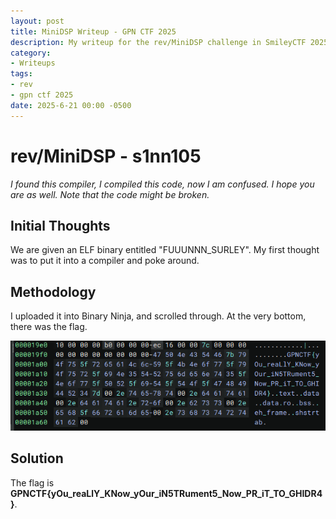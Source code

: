 ```yaml
---
layout: post
title: MiniDSP Writeup - GPN CTF 2025
description: My writeup for the rev/MiniDSP challenge in SmileyCTF 2025
category:
- Writeups
tags:
- rev
- gpn ctf 2025
date: 2025-6-21 00:00 -0500
---
```


# rev/MiniDSP - s1nn105
*I found this compiler, I compiled this code, now I am confused. I hope you are as well. Note that the code might be broken.*

## Initial Thoughts
We are given an ELF binary entitled "FUUUNNN_SURLEY". My first thought was to put it into a compiler and poke around.

## Methodology
I uploaded it into Binary Ninja, and scrolled through. At the very bottom,  there was the flag.

![Binary Ninja Screenshot of the Flag](https://github.com/saanrhyne/saanrhyne.github.io/blob/main/assets/img/minidsp.png)

## Solution
The flag is **GPNCTF{yOu_reaLlY_KNow_yOur_iN5TRument5_Now_PR_iT_TO_GHIDR4}**.
